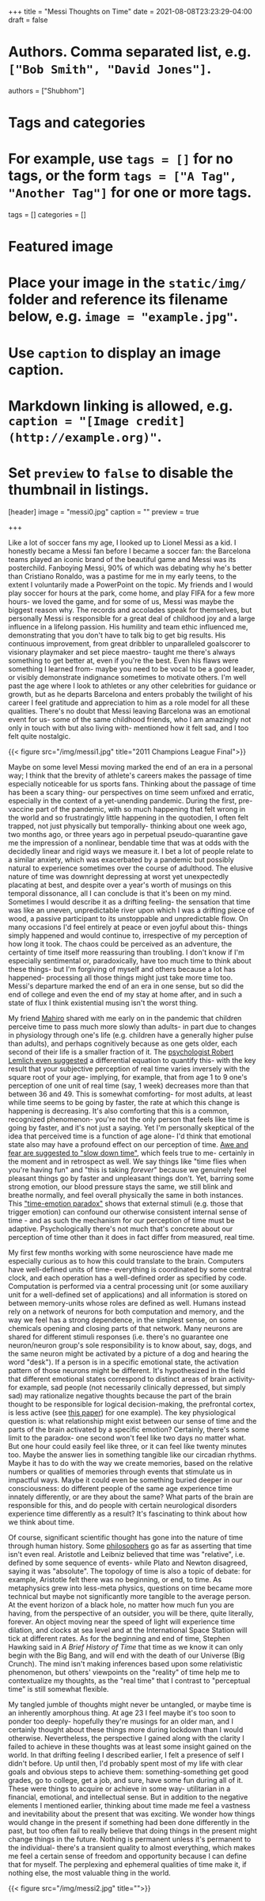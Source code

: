 +++
title = "Messi Thoughts on Time"
date = 2021-08-08T23:23:29-04:00
draft = false

# Authors. Comma separated list, e.g. `["Bob Smith", "David Jones"]`.
authors = ["Shubhom"]

# Tags and categories
# For example, use `tags = []` for no tags, or the form `tags = ["A Tag", "Another Tag"]` for one or more tags.
tags = []
categories = []

# Featured image
# Place your image in the `static/img/` folder and reference its filename below, e.g. `image = "example.jpg"`.
# Use `caption` to display an image caption.
#   Markdown linking is allowed, e.g. `caption = "[Image credit](http://example.org)"`.
# Set `preview` to `false` to disable the thumbnail in listings.
[header]
image = "messi0.jpg"
caption = ""
preview = true

+++

Like a lot of soccer fans my age, I looked up to Lionel Messi as a kid. I honestly became a Messi fan before I became a soccer fan: the Barcelona teams played an iconic brand of the beautiful game and Messi was its posterchild. Fanboying Messi, 90% of which was debating why he's better than Cristiano Ronaldo, was a pastime for me in my early teens, to the extent I voluntarily made a PowerPoint on the topic. My friends and I would play soccer for hours at the park, come home, and play FIFA for a few more hours- we loved the game, and for some of us, Messi was maybe the biggest reason why. The records and accolades speak for themselves, but personally Messi is responsible for a great deal of childhood joy and a large influence in a lifelong passion. His humility and team ethic influenced me, demonstrating that you don't have to talk big to get big results. His continuous improvement, from great dribbler to unparalleled goalscorer to visionary playmaker and set piece maestro- taught me there's always something to get better at, even if you're the best. Even his flaws were something I learned from- maybe you need to be vocal to be a good leader, or visibly demonstrate indignance sometimes to motivate others. I'm well past the age where I look to athletes or any other celebrities for guidance or growth, but as he departs Barcelona and enters probably the twilight of his career I feel gratitude and appreciation to him as a role model for all these qualities. There's no doubt that Messi leaving Barcelona was an emotional event for us- some of the same childhood friends, who I am amazingly not only in touch with but also living with- mentioned how it felt sad, and I too felt quite nostalgic.

{{< figure src="/img/messi1.jpg" title="2011 Champions League Final">}}


Maybe on some level Messi moving marked the end of an era in a personal way; I think that the brevity of athlete's careers makes the passage of time especially noticeable for us sports fans. Thinking about the passage of time has been a scary thing- our perspectives on time seem unfixed and erratic, especially in the context of a yet-unending pandemic. During the first, pre-vaccine part of the pandemic, with so much happening that felt wrong in the world and so frustratingly little happening in the quotodien, I often felt trapped, not just physically but temporally- thinking about one week ago, two months ago, or three years ago in perpetual pseudo-quarantine gave me the impression of a nonlinear, bendable time that was at odds with the decidedly linear and rigid ways we measure it. I bet a lot of people relate to a similar anxiety, which was exacerbated by a pandemic but possibly natural to experience sometimes over the course of adulthood. The elusive nature of time was downright depressing at worst yet unexpectedly placating at best, and despite over a year's worth of musings on this temporal dissonance, all I can conclude is that it's been on my mind. Sometimes I would describe it as a drifting feeling- the sensation that time was like an uneven, unpredictable river upon which I was a drifting piece of wood, a passive participant to its unstoppable and unpredictable flow. On many occasions I'd feel entirely at peace or even joyful about this- things simply happened and would continue to, irrespective of my perception of how long it took. The chaos could be perceived as an adventure, the certainty of time itself more reassuring than troubling. I don't know if I'm especially sentimental or, paradoxically, have too much time to think about these things- but I'm forgiving of myself and others because a lot has happened- processing all those things might just take more time too. Messi's departure marked the end of an era in one sense, but so did the end of college and even the end of my stay at home after, and in such a state of flux I think existential musing isn't the worst thing.


 My friend [Mahiro](https://www.linkedin.com/in/mahiro-abe-250829136) shared with me early on in the pandemic that children perceive time to pass much more slowly than adults- in part due to changes in physiology  through one's life (e.g. children have a generally higher pulse than adults), and perhaps cognitively because as one gets older, each second of their life is a smaller fraction of it. The [psychologist Robert Lemlich even suggested](https://journals.sagepub.com/doi/abs/10.2466/pms.1975.41.1.235) a differential equation to quantify this- with the key result that your subjective perception of real time varies inversely with the square root of your age- implying, for example, that from age 1 to 9 one's perception of one unit of real time (say, 1 week) decreases more than that between 36 and 49. This is somewhat comforting- for most adults, at least while time seems to be going by faster, the rate at which this change is happening is decreasing. It's also comforting that this is a common, recognized phenomenon- you're not the only person that feels like time is going by faster, and it's not just a saying. Yet I'm personally skeptical of the idea that perceived time is a function of age alone- I'd think that emotional state also may have a profound effect on our perception of time. [Awe and fear are suggested to "slow down time"](https://en.wikipedia.org/wiki/Time_perception), which feels true to me- certainly in the moment and in retrospect as well. We say things like "time flies when you're having fun" and "this is taking *forever*" because we genuinely feel pleasant things go by faster and unpleasant things don't. Yet, barring some strong emotion, our blood pressure stays the same, we still blink and breathe normally, and feel overall physically the same in both instances. This ["time-emotion paradox"](https://www.ncbi.nlm.nih.gov/pmc/articles/PMC2685815/) shows that external stimuli (e.g. those that trigger emotion) can confound our otherwise consistent internal sense of time - and as such the mechanism for our perception of time must be adaptive. Psychologically there's not much that's concrete about our perception of time other than it does in fact differ from measured, real time.


 My first few months working with some neuroscience have made me especially curious as to how this could translate to the brain. Computers have well-defined units of time- everything is coordinated by some central clock, and each operation has a well-defined order as specified by code. Computation is performed via a central processing unit (or some auxiliary unit for a well-defined set of applications) and all information is stored on between memory-units whose roles are defined as well. Humans instead rely on a network of neurons for both computation and memory, and the way we feel has a strong dependence, in the simplest sense, on some chemicals opening and closing parts of that network. Many neurons are shared for different stimuli responses (i.e. there's no guarantee one neuron/neuron group's sole responsibility is to know about, say, dogs, and the same neuron might be activated by a picture of a dog and hearing the word "desk"). If a person is in a specific emotional state, the activation pattern of those neurons might be different. It's hypothesized in the field that different emotional states correspond to distinct areas of brain activity- for example, sad people (not necessarily clinically depressed, but simply sad) may rationalize negative thoughts because the part of the brain thought to be responsible for logical decision-making, the prefrontal cortex, is less active (see [this paper](https://www.sciencedirect.com/science/article/pii/S0149763418306146)) for one example). The key physiological question is: what relationship might exist between our sense of time and the parts of the brain activated by a specific emotion? Certainly, there's some limit to the paradox- one second won't feel like two days no matter what. But one hour could easily feel like three, or it can feel like twenty minutes too. Maybe the answer lies in something tangible like our circadian rhythms. Maybe it has to do with the way we create memories, based on the relative numbers or qualities of memories through events that stimulate us in impactful ways. Maybe it could even be something buried deeper in our consciousness: do different people of the same age experience time innately differently, or are they about the same? What parts of the brain are responsible for this, and do people with certain neurological disorders experience time differently as a result? It's fascinating to think about how we think about time.

Of course, significant scientific thought has gone into the nature of time through human history. Some [philosophers](https://plato.stanford.edu/entries/time/) go as far as asserting that time isn't even real.  Aristotle and Leibniz believed that time was "relative", i.e. defined by some sequence of events- while Plato and Newton disagreed, saying it was "absolute". The topology of time is also a topic of debate: for example, Aristotle felt there was no beginning, or end, to time. As metaphysics grew into less-meta physics, questions on time became more technical but maybe not significantly more tangible to the average person. At the event horizon of a black hole, no matter how much fun you are having, from the perspective of an outsider, you will be there, quite literally, forever. An object moving near the speed of light will experience time dilation, and clocks at sea level and at the International Space Station will tick at different rates. As for the beginning and end of time, Stephen Hawking said in *A Brief History of Time* that time as we know it can only begin with the Big Bang, and will end with the death of our Universe (Big Crunch). The mind isn't making inferences based upon some relativistic phenomenon, but others' viewpoints on the "reality" of time help me to contextualize my thoughts, as the "real time" that I contrast to "perceptual time" is still somewhat flexible.

My tangled jumble of thoughts might never be untangled, or maybe time is an inherently amorphous thing. At age 23 I feel maybe it's too soon to ponder too deeply- hopefully they're musings for an older man, and I certainly thought about these things more during lockdown than I would otherwise. Nevertheless, the perspective I gained along with the clarity I failed to achieve in these thoughts was at least some insight gained on the world. In that drifting feeling I described earlier, I felt a presence of self I didn't before. Up until then, I'd probably spent most of my life with clear goals and obvious steps to achieve them: something-something get good grades, go to college, get a job, and sure, have some fun during all of it. These were things to acquire or achieve in some way- utilitarian in a financial, emotional, and intellectual sense. But in addition to the negative elements I mentioned earlier, thinking about time made me feel a vastness and inevitability about the present that was exciting. We wonder how things would change in the present if something had been done differently in the past, but too often fail to really believe that doing things in the present might change things in the future. Nothing is permanent unless it's permanent to the individual- there's a transient quality to almost everything, which makes me feel a certain sense of freedom and opportunity because I can define that for myself. The perplexing and ephemeral qualities of time make it, if nothing else, the most valuable thing in the world.

{{< figure src="/img/messi2.jpg" title="">}}
